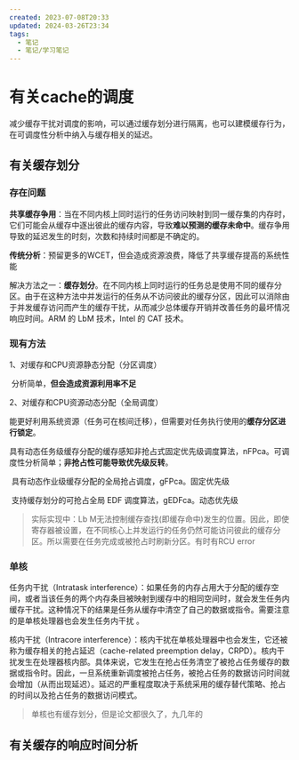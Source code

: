 ```yaml
---
created: 2023-07-08T20:33
updated: 2024-03-26T23:34
tags:
  - 笔记
  - 笔记/学习笔记
---
```


# 有关cache的调度

减少缓存干扰对调度的影响，可以通过缓存划分进行隔离，也可以建模缓存行为，在可调度性分析中纳入与缓存相关的延迟。

## 有关缓存划分

### 存在问题

**共享缓存争用**：当在不同内核上同时运行的任务访问映射到同一缓存集的内存时，它们可能会从缓存中逐出彼此的缓存内容，导致**难以预测的缓存未命中**。缓存争用导致的延迟发生的时刻，次数和持续时间都是不确定的。

**传统分析**：预留更多的WCET，但会造成资源浪费，降低了共享缓存提高的系统性能

解决方法之一：**缓存划分**。在不同内核上同时运行的任务总是使用不同的缓存分区。由于在这种方法中并发运行的任务从不访问彼此的缓存分区，因此可以消除由于并发缓存访问而产生的缓存干扰，从而减少总体缓存开销并改善任务的最坏情况响应时间。ARM 的 LbM 技术，Intel 的 CAT 技术。

### 现有方法

1、对缓存和CPU资源静态分配（分区调度）

​		分析简单，**但会造成资源利用率不足**

2、对缓存和CPU资源动态分配（全局调度）

​		能更好利用系统资源（任务可在核间迁移），但需要对任务执行使用的**缓存分区进行锁定**。

​		具有动态任务级缓存分配的缓存感知非抢占式固定优先级调度算法，nFPca。可调度性分析简单；**非抢占性可能导致优先级反转**。

​		具有动态作业级缓存分配的全局抢占调度，gFPca。固定优先级

​		支持缓存划分的可抢占全局 EDF 调度算法，gEDFca。动态优先级

> 实际实现中：Lb M无法控制缓存查找(即缓存命中)发生的位置。因此，即使寄存器被设置，在不同核心上并发运行的任务仍然可能访问彼此的缓存分区。所以需要在任务完成或被抢占时刷新分区。有时有RCU error
>

### 单核

任务内干扰（Intratask interference）：如果任务的内存占用大于分配的缓存空间，或者当该任务的两个内存条目被映射到缓存中的相同空间时，就会发生任务内缓存干扰。这种情况下的结果是任务从缓存中清空了自己的数据或指令。需要注意的是单核处理器也会发生任务内干扰 。

核内干扰（Intracore interference）：核内干扰在单核处理器中也会发生，它还被称为缓存相关的抢占延迟（cache-related preemption delay，CRPD）。核内干扰发生在处理器核内部。具体来说，它发生在抢占任务清空了被抢占任务缓存的数据或指令时。因此，一旦系统重新调度被抢占任务，被抢占任务的数据访问时间就会增加（从而出现延迟）。延迟的严重程度取决于系统采用的缓存替代策略、抢占的时间以及抢占任务的数据访问模式。

> 单核也有缓存划分，但是论文都很久了，九几年的

## 有关缓存的响应时间分析

